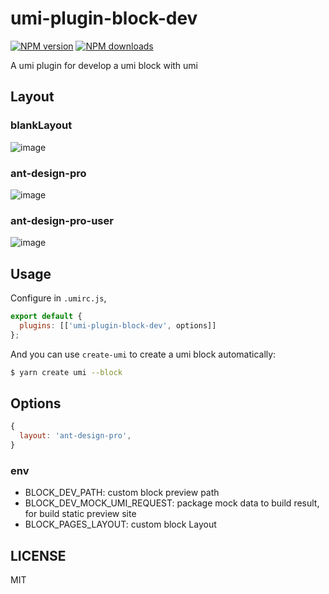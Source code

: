 # umi-plugin-block-dev

[![NPM version](https://img.shields.io/npm/v/umi-plugin-block-dev.svg?style=flat)](https://npmjs.org/package/umi-plugin-block-dev)
[![NPM downloads](http://img.shields.io/npm/dm/umi-plugin-block-dev.svg?style=flat)](https://npmjs.org/package/umi-plugin-block-dev)

A umi plugin for develop a umi block with umi

## Layout

### blankLayout

![image](https://user-images.githubusercontent.com/8186664/59409733-83d23a80-8de9-11e9-9a0b-e41b8b4ce5a8.png)

### ant-design-pro

![image](https://user-images.githubusercontent.com/8186664/59409669-52f20580-8de9-11e9-8f4f-23ee873efe1b.png)

### ant-design-pro-user

![image](https://user-images.githubusercontent.com/8186664/59409597-1f16e000-8de9-11e9-8993-e68ec1b4da0e.png)

## Usage

Configure in `.umirc.js`,

```js
export default {
  plugins: [['umi-plugin-block-dev', options]]
};
```

And you can use `create-umi` to create a umi block automatically:

```sh
$ yarn create umi --block
```

## Options

```js
{
  layout: 'ant-design-pro',
}
```

### env

- BLOCK_DEV_PATH: custom block preview path
- BLOCK_DEV_MOCK_UMI_REQUEST: package mock data to build result, for build static preview site
- BLOCK_PAGES_LAYOUT: custom block Layout

## LICENSE

MIT
